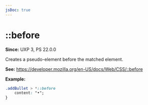 ```yaml
---
jsDoc: true
---
```

# ::before

**Since:** UXP 3, PS 22.0.0

Creates a pseudo-element before the matched element. 

**See:** https://developer.mozilla.org/en-US/docs/Web/CSS/::before

**Example:**

```css
.addBullet > *::before 
    content: "•";
}
```